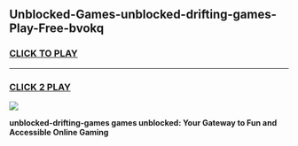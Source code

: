 
## Unblocked-Games-unblocked-drifting-games-Play-Free-bvokq
<h3>
<a href="https://premium76.site?title=unblocked-drifting-games&ref=21A">CLICK TO PLAY</a></h3>
<hr>

<h3>
<a href="https://premium76.site?title=unblocked-drifting-games&ref=21A">CLICK 2 PLAY</a>
  
</h3>

<a href="https://premium76.site?title=unblocked-drifting-games&ref=21A"><img src="https://clearcache.store/games.png"></a>


**unblocked-drifting-games games unblocked: Your Gateway to Fun and Accessible Online Gaming**

